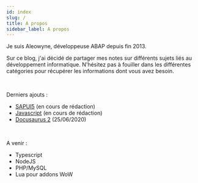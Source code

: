 ```yaml
---
id: index
slug: /
title: A propos
sidebar_label: A propos
---
```


Je suis Aleowyne, développeuse ABAP depuis fin 2013.

Sur ce blog, j'ai décidé de partager mes notes sur différents sujets liés au développement informatique.
N'hésitez pas à fouiller dans les différentes catégories pour récupérer les informations dont vous avez besoin.   
  
<br/>

Derniers ajouts :

- [SAPUI5](../sap/sapui5) (en cours de rédaction)
- [Javascript](../dev_web/javascript) (en cours de rédaction)
- [Docusaurus 2](../dev_web/docusaurus) (25/06/2020)

<br/>

A venir :

- Typescript
- NodeJS
- PHP/MySQL
- Lua pour addons WoW